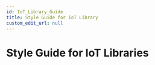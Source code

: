 ```yaml
---
id: IoT_Library_Guide
title: Style Guide for IoT Library
custom_edit_url: null
---
```


# Style Guide for IoT Libraries 
